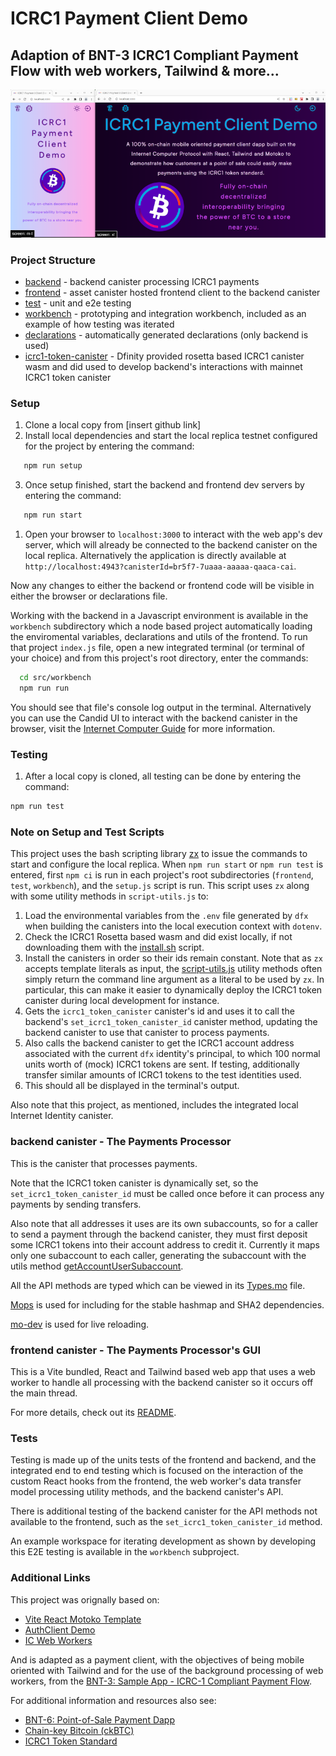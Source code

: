 # ICRC1 Payment Client Demo

## Adaption of BNT-3 ICRC1 Compliant Payment Flow with web workers, Tailwind &amp; more...

<p align="center">
  <img width="800" height="auto" src="./imgs/landing_screenshot_800w.png">
</p>


### Project Structure
 - [backend](./src/backend/) - backend canister processing ICRC1 payments 
 - [frontend](./src/frontend) - asset canister hosted frontend client to the backend canister
 - [test](./src/test) - unit and e2e testing
 - [workbench](./src/workbench/) - prototyping and integration workbench, included as an example of how testing was iterated
 - [declarations](./src/declarations/) - automatically generated declarations (only backend is used)
 - [icrc1-token-canister](./src/icrc1-token-canister/) - Dfinity provided rosetta based ICRC1 canister wasm and did used to develop backend's interactions with mainnet ICRC1 token canister 

### Setup
 1. Clone a local copy from [insert github link]
 2. Install local dependencies and start the local replica testnet configured for the project by entering the command:
 ```bash
    npm run setup
 ```
 3. Once setup finished, start the  backend and frontend dev servers by entering the command:
 ```bash
    npm run start
 ```
 1. Open your browser to `localhost:3000` to interact with the web app's dev server, which will already be connected to the backend canister on the local replica. Alternatively the application is directly available at `http://localhost:4943?canisterId=br5f7-7uaaa-aaaaa-qaaca-cai`.

Now any changes to either the backend or frontend code will be visible in either the browser or declarations file. 

Working with the backend in a Javascript environment is available in the `workbench` subdirectory which a node based project automatically loading the enviromental variables, declarations and utils of the frontend. To run that project `index.js` file, open a new integrated terminal (or terminal of your choice) and from this project's root directory, enter the commands:

```bash
  cd src/workbench
  npm run run
```
You should see that file's console log output in the terminal. Alternatively you can use the Candid UI to interact with the backend canister in the browser, visit the [Internet Computer Guide](https://internetcomputer.org/docs/current/developer-docs/backend/motoko/candid-ui) for more information.

### Testing
  1. After a local copy is cloned, all testing can be done by entering the command:
```bash
npm run test
```

### Note on Setup and Test Scripts

This project uses the bash scripting library [zx](https://github.com/google/zx) to issue the commands to start and configure the local replica. When `npm run start` or `npm run test` is entered, first `npm ci` is run in each project's root subdirectories (`frontend`, `test`, `workbench`), and the `setup.js` script is run. This script uses `zx` along with some utility methods in `script-utils.js` to:
 1. Load the environmental variables from the `.env` file generated by `dfx` when building the canisters into the local execution context with `dotenv`.
 2. Check the ICRC1 Rosetta based wasm and did exist locally, if not downloading them with the [install.sh](./src/icrc1-token-canister/install.sh) script.
 3. Install the canisters in order so their ids remain constant. Note that as `zx` accepts template literals as input, the [script-utils.js](./script-utils.js) utility methods often simply return the command line argument as a literal to be used by `zx`. In particular, this can make it easier to dynamically deploy the ICRC1 token canister during local development for instance.
 4. Gets the `icrc1_token_canister` canister's id and uses it to call the backend's `set_icrc1_token_canister_id` canister method, updating the backend canister to use that canister to process payments.
 5. Also calls the backend canister to get the ICRC1 account address associated with the current `dfx` identity's principal, to which 100 normal units worth of (mock) ICRC1 tokens are sent. If testing, additionally transfer similar amounts of ICRC1 tokens to the test identities used. 
 6. This should all be displayed in the terminal's output. 

Also note that this project, as mentioned, includes the integrated local Internet Identity canister. 

### backend canister - The Payments Processor

This is the canister that processes payments. 

Note that the ICRC1 token canister is dynamically set, so the `set_icrc1_token_canister_id` must be called once before it can process any payments by sending transfers. 

Also note that all addresses it uses are its own subaccounts, so for a caller to send a payment through the backend canister, they must first deposit some ICRC1 tokens into their account address to credit it. Currently it maps only one subaccount to each caller, generating the subaccount with the utils method [getAccountUserSubaccount](./src/backend/utils.mo#L44). 

All the API methods are typed which can be viewed in its [Types.mo](./src/backend/types.mo) file.  

[Mops](https://mops.one/) is used for including for the stable hashmap and SHA2 dependencies. 

[mo-dev](https://medium.com/dfinity/announcing-the-motoko-dev-server-live-reloading-for-web3-dapps-20363088afb4) is used for live reloading. 

### frontend canister - The Payments Processor's GUI

This is a Vite bundled, React and Tailwind based web app that uses a web worker to handle all processing with the backend canister so it occurs off the main thread. 

For more details, check out its [README](./src/frontend/README.md).

### Tests

Testing is made up of the units tests of the frontend and backend, and the integrated end to end testing which is focused on the interaction of the custom React hooks from the frontend, the web worker's data transfer model processing utility methods, and the backend canister's API. 

There is additional testing of the backend canister for the API methods not available to the frontend, such as the `set_icrc1_token_canister_id` method. 

An example workspace for iterating development as shown by developing this E2E testing is available in the `workbench` subproject. 

### Additional Links

This project was orignally based on: 

- [Vite React Motoko Template](https://github.com/rvanasa/vite-react-motoko/tree/main) 
- [AuthClient Demo](https://github.com/krpeacock/auth-client-demo/tree/main)  
- [IC Web Workers](https://github.com/peterpeterparker/icwebworker/tree/main) 

And is adapted as a payment client, with the objectives of being mobile oriented with Tailwind and for the use of the background processing of web workers, from the [BNT-3: Sample App - ICRC-1 Compliant Payment Flow](https://github.com/dfinity/grant-rfps/issues/7). 

For additional information and resources also see: 
- [BNT-6: Point-of-Sale Payment Dapp](https://github.com/dfinity/grant-rfps/issues/36)
- [Chain-key Bitcoin (ckBTC)](https://internetcomputer.org/docs/current/developer-docs/integrations/bitcoin/ckbtc)
- [ICRC1 Token Standard](https://internetcomputer.org/docs/current/developer-docs/integrations/icrc-1/)